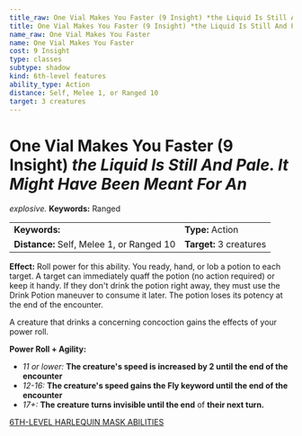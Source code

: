 ```yaml
---
title_raw: One Vial Makes You Faster (9 Insight) *the Liquid Is Still And Pale. It Might Have Been Meant For An*
title: One Vial Makes You Faster (9 Insight) *the Liquid Is Still And Pale. It Might Have Been Meant For An*
name_raw: One Vial Makes You Faster
name: One Vial Makes You Faster
cost: 9 Insight
type: classes
subtype: shadow
kind: 6th-level features
ability_type: Action
distance: Self, Melee 1, or Ranged 10
target: 3 creatures
---
```


# One Vial Makes You Faster (9 Insight) *the Liquid Is Still And Pale. It Might Have Been Meant For An*

*explosive.* **Keywords:** Ranged

|                                           |                         |
| :---------------------------------------- | :---------------------- |
| **Keywords:**                             | **Type:** Action        |
| **Distance:** Self, Melee 1, or Ranged 10 | **Target:** 3 creatures |

**Effect:** Roll power for this ability. You ready, hand, or lob a potion to each target. A target can immediately quaff the potion (no action required) or keep it handy. If they don't drink the potion right away, they must use the Drink Potion maneuver to consume it later. The potion loses its potency at the end of the encounter.

A creature that drinks a concerning concoction gains the effects of your power roll.

**Power Roll + Agility:**

- *11 or lower:* **The creature's speed is increased by 2 until the end of the encounter**
- *12-16:* **The creature's speed gains the Fly keyword until the end of the encounter**
- *17+:* **The creature turns invisible until the end** of **their next turn.**

[6TH-LEVEL HARLEQUIN MASK ABILITIES](./6th-Level%20Harlequin%20Mask%20Abilities.md)
